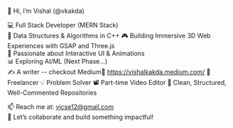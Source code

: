 👋 Hi, I’m Vishal (@vkakda)

💻 Full Stack Developer (MERN Stack)  
🧠 Data Structures & Algorithms in C++ 
🎮 Building Immersive 3D Web Experiences with GSAP and Three.js  
🌟 Passionate about Interactive UI & Animations  
📊 Exploring AI/ML (Next Phase...)  
✍️ A writer -- checkout Medium🔗 https://vishalkakda.medium.com/
💼 Freelancer
💡 Problem Solver
📽️ Part-time Video Editor
📁 Clean, Structured, Well-Commented Repositories  

📫 Reach me at: vjcse12@gmail.com  
🚀 Let’s collaborate and build something impactful!
